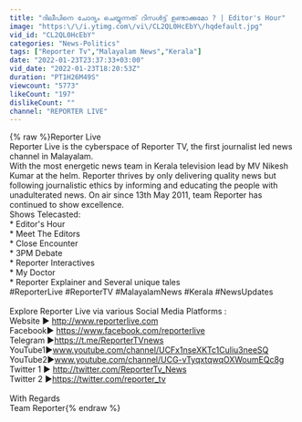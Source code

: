 ```yaml
---
title: "ദിലീപിനെ ചോദ്യം ചെയ്യുന്നത് റിസൾട്ട് ഉണ്ടാക്കുമോ ? | Editor's Hour"
image: "https:\/\/i.ytimg.com\/vi\/CL2QL0HcEbY\/hqdefault.jpg"
vid_id: "CL2QL0HcEbY"
categories: "News-Politics"
tags: ["Reporter Tv","Malayalam News","Kerala"]
date: "2022-01-23T23:37:33+03:00"
vid_date: "2022-01-23T18:20:53Z"
duration: "PT1H26M49S"
viewcount: "5773"
likeCount: "197"
dislikeCount: ""
channel: "REPORTER LIVE"
---
```

{% raw %}Reporter Live<br />Reporter Live is the cyberspace of Reporter TV, the first journalist led news channel in Malayalam. <br />With the most energetic news team in Kerala television lead by MV Nikesh Kumar at the helm. Reporter thrives by only delivering quality news but following journalistic ethics by informing and educating the people with unadulterated news. On air since 13th May 2011, team Reporter has continued to show excellence. <br />Shows Telecasted:<br />* Editor's Hour <br />* Meet The Editors<br />* Close Encounter <br />* 3PM Debate<br />* Reporter Interactives<br />* My Doctor <br />* Reporter Explainer and ​Several unique tales <br />#ReporterLive #ReporterTV #MalayalamNews #Kerala #NewsUpdates<br /><br />Explore Reporter Live via various Social Media Platforms : <br />Website   ► <a rel="nofollow" target="blank" href="http://www.reporterlive.com">http://www.reporterlive.com</a> <br />Facebook► <a rel="nofollow" target="blank" href="https://www.facebook.com/reporterlive">https://www.facebook.com/reporterlive</a> <br />Telegram ►<a rel="nofollow" target="blank" href="https://t.me/ReporterTVnews">https://t.me/ReporterTVnews</a><br />YouTube1►www.youtube.com/channel/UCFx1nseXKTc1Culiu3neeSQ<br />YouTube2►www.youtube.com/channel/UCG-vTyqxtqwqOXWoumEQc8g<br />Twitter 1  ► <a rel="nofollow" target="blank" href="http://twitter.com/ReporterTv_News">http://twitter.com/ReporterTv_News</a><br />Twitter 2  ►<a rel="nofollow" target="blank" href="https://twitter.com/reporter_tv">https://twitter.com/reporter_tv</a><br /><br />With Regards<br />Team Reporter{% endraw %}
